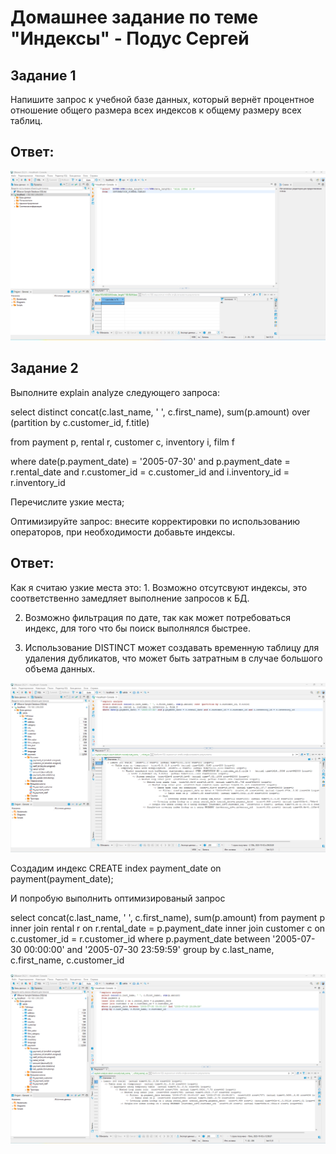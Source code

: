 # Домашнее задание по теме "Индексы" - Подус Сергей

## Задание 1

Напишите запрос к учебной базе данных, который вернёт процентное отношение общего размера всех индексов к общему размеру всех таблиц.

## Ответ:

![Скриншот 1](https://github.com/Wanderwille/scrinshot/blob/main/ngotm.png)

## Задание 2

Выполните explain analyze следующего запроса:

select distinct concat(c.last_name, ' ', c.first_name), sum(p.amount) over (partition by c.customer_id, f.title)

from payment p, rental r, customer c, inventory i, film f

where date(p.payment_date) = '2005-07-30' and p.payment_date = r.rental_date and r.customer_id = c.customer_id and i.inventory_id = r.inventory_id

Перечислите узкие места;

Оптимизируйте запрос: внесите корректировки по использованию операторов, при необходимости добавьте индексы.

## Ответ:

Как я считаю узкие места это: 1. Возможно отсутсвуют индексы, это соответственно замедляет выполнение запросов к БД. 

2. Возможно фильтрация по дате, так как может потребоваться индекс, для того что бы поиск выполнялся быстрее. 

3. Использование DISTINCT может создавать временную таблицу для удаления дубликатов, что может быть затратным в случае большого объема данных.

![Скриншот 2](https://github.com/Wanderwille/scrinshot/blob/main/explain%20analyze.png)

Создадим индекс CREATE index payment_date on payment(payment_date);

И попробую выполнить оптимизированый запрос

select concat(c.last_name, ' ', c.first_name), sum(p.amount)
from payment p
inner join rental r on r.rental_date = p.payment_date
inner join customer c on c.customer_id = r.customer_id 
where p.payment_date between '2005-07-30 00:00:00' and '2005-07-30 23:59:59'
group by c.last_name, c.first_name, c.customer_id

![Скриншот 3](https://github.com/Wanderwille/scrinshot/blob/main/оптимизация%20запроса.png)
